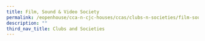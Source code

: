 ```yaml
---
title: Film, Sound & Video Society
permalink: /eopenhouse/cca-n-cjc-houses/ccas/clubs-n-societies/film-sound-n-video-society/
description: ""
third_nav_title: Clubs and Societies
---
```

